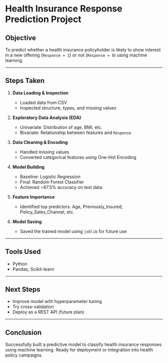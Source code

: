 # Health Insurance Response Prediction Project

## Objective
To predict whether a health insurance policyholder is likely to show interest in a new offering (`Response = 1`) or not (`Response = 0`) using machine learning.

---

## Steps Taken

1. **Data Loading & Inspection**  
   - Loaded data from CSV  
   - Inspected structure, types, and missing values

2. **Exploratory Data Analysis (EDA)**  
   - Univariate: Distribution of age, BMI, etc.  
   - Bivariate: Relationship between features and `Response`

3. **Data Cleaning & Encoding**  
   - Handled missing values  
   - Converted categorical features using One-Hot Encoding

4. **Model Building**  
   - Baseline: Logistic Regression  
   - Final: Random Forest Classifier  
   - Achieved ~87.5% accuracy on test data

5. **Feature Importance**  
   - Identified top predictors: Age, Previously_Insured, Policy_Sales_Channel, etc.

6. **Model Saving**  
   - Saved the trained model using `joblib` for future use

---

## Tools Used
- Python  
- Pandas, Scikit-learn  

---

## Next Steps
- Improve model with hyperparameter tuning  
- Try cross-validation  
- Deploy as a REST API (future plan)

---

## Conclusion
Successfully built a predictive model to classify health insurance responses using machine learning. Ready for deployment or integration into health policy campaigns.